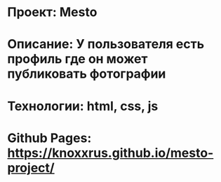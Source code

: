 # Проект: Mesto

# Описание: У пользователя есть профиль где он может публиковать фотографии

# Технологии: html, css, js

# Github Pages: https://knoxxrus.github.io/mesto-project/
